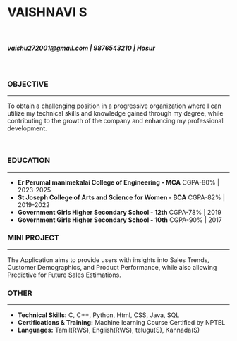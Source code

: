 <!DOCTYPE html>
<html>
  <head>
  </head>
  <body>
    <h1>VAISHNAVI S</h1><br>
    <h5>vaishu272001@gmail.com | 9876543210 | Hosur</h5><br>
    <h3><b>OBJECTIVE</b></h3>
    <HR>
    <P>To obtain a challenging position in a progressive organization where I can utilize my technical skills and knowledge gained through my degree, while       contributing to the growth of the company and enhancing my professional development.</P><br>
    <h3><b>EDUCATION</b></h3>
    <hr>
    <ul>
      <li><b>Er Perumal manimekalai College of Engineering - MCA</b>
      CGPA-80% | 2023-2025</li>
      <li><b>St Joseph College of Arts and Science for Women - BCA</b>
      CGPA-82% | 2019-2022</li>
      <li><b>Government Girls Higher Secondary School - 12th</b>
      CGPA-78% | 2019</li>
      <li><b>Government Girls Higher Secondary School - 10th</b>
      CGPA-90% | 2017</li> 
    </ul>
      <h3><b>MINI PROJECT</b></h3>
      <hr>
      <p>The Application aims to provide users with insights into Sales Trends, Customer Demographics, and Product Performance, while also allowing Predictive for Future Sales Estimations.</p>
    <h3><b>OTHER</b></h3>
    <hr>
    <ul>
      <li><b>Technical Skills:</b> C, C++, Python, Html, CSS, Java, SQL</li>
      <li><b>Certifications & Training:</b> Machine learning Course Certified by NPTEL</li>
      <li><b>Languages:</b> Tamil(RWS), English(RWS), telugu(S), Kannada(S)</li>
    </ul>
  </body>
</html>
